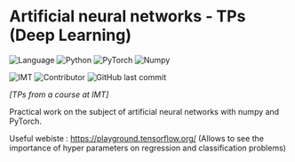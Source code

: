# Artificial neural networks - TPs (Deep Learning)

![Language](https://shield.lylium.fr/github/languages/top/KontainPluton/TPs_Artificial_Neural_Network?color=F37626&logo=jupyter&logoColor=F37626&labelColor=gray&style=for-the-badge)
![Python](https://shield.lylium.fr/badge/Python-v3.10.2-FFD43B?logo=python&logoColor=white&style=for-the-badge&labelColor=306998)
![PyTorch](https://shield.lylium.fr/badge/Use-PyTorch-ee4c2c?logo=pytorch&logoColor=ee4c2c&style=for-the-badge)
![Numpy](https://shield.lylium.fr/badge/Use-Numpy-013243?logo=numpy&logoColor=013243&style=for-the-badge)

![IMT](https://shield.lylium.fr/badge/Made%20at-IMT%20Mines%20Al%C3%A8s-00bcd7?logo=mines&logoColor=white&style=for-the-badge&labelColor=black)
![Contributor](https://shield.lylium.fr:/github/contributors/KontainPluton/TPs_Artificial_Neural_Network?style=for-the-badge)
![GitHub last commit](https://shield.lylium.fr:/github/last-commit/KontainPluton/TPs_Artificial_Neural_Network?style=for-the-badge)

*[TPs from a course at IMT]*

Practical work on the subject of artificial neural networks with numpy and PyTorch.

Useful webiste : https://playground.tensorflow.org/
(Allows to see the importance of hyper parameters on regression and classification problems)
